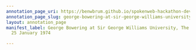 ```yaml
---
annotation_page_uri: https://benwbrum.github.io/spokenweb-hackathon-development/annotations/george-bowering-at-sir-george-williams-university-the-poetry-series-25-january-1974-canvas-1-audience.json
annotation_page_slug: george-bowering-at-sir-george-williams-university-the-poetry-series-25-january-1974-canvas-1-audience
layout: annotation_page
manifest_label: George Bowering at Sir George Williams University, The Poetry Series,
  25 January 1974

---
```

